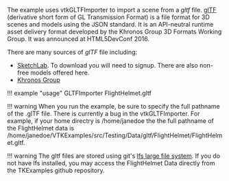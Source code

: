 The example uses vtkGLTFImporter to import a scene from a *gltf* file.  [glTF](https://en.wikipedia.org/wiki/GlTF) (derivative short form of GL Transmission Format) is a file format for 3D scenes and models using the JSON standard. It is an API-neutral runtime asset delivery format developed by the Khronos Group 3D Formats Working Group. It was announced at HTML5DevConf 2016.

There are many sources of *glTF* file including:

* [SketchLab](https://sketchfab.com/3d-models?features=downloadable&sort_by=-likeCount). To download you will need to signup. There are also non-free models offered here.
* [Khronos Group](https://github.com/KhronosGroup/glTF-Sample-Models)

!!! example "usage"
    GLTFImporter FlightHelmet.gltf

!!! warning
    When you run the example, be sure to specify the full pathname of the .glTF file. There is currently a bug in the vtkGLTFImporter. For example, if your home directry is /home/janedoe the the full pathname of the FlightHelmet data is /home/janedoe/VTKExamples/src/Testing/Data/gltf/FlightHelmet/FlightHelmet.gltf.

!!! warning
    The gltf files are stored using git's [lfs large file system](https://git-lfs.github.com/). If you do not have lfs installed, you may access the FlightHelmet Data directly from the TKExamples github repository.
